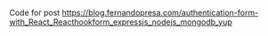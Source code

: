 Code for post https://blog.fernandopresa.com/authentication-form-with_React_Reacthookform_expressjs_nodejs_mongodb_yup

